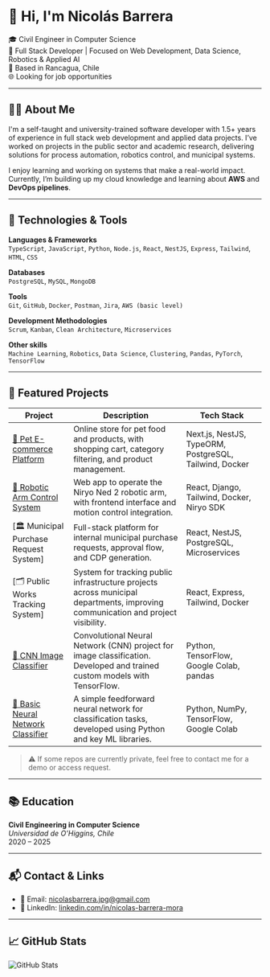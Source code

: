# 👋 Hi, I'm Nicolás Barrera

🎓 Civil Engineer in Computer Science  
💼 Full Stack Developer | Focused on Web Development, Data Science, Robotics & Applied AI  
📍 Based in Rancagua, Chile  
🌐 Looking for job opportunities

---

## 🧑‍💻 About Me

I'm a self-taught and university-trained software developer with 1.5+ years of experience in full stack web development and applied data projects. I’ve worked on projects in the public sector and academic research, delivering solutions for process automation, robotics control, and municipal systems.

I enjoy learning and working on systems that make a real-world impact. Currently, I’m building up my cloud knowledge and learning about **AWS** and **DevOps pipelines**.

---

## 🚀 Technologies & Tools

**Languages & Frameworks**  
`TypeScript`, `JavaScript`, `Python`, `Node.js`, `React`, `NestJS`, `Express`, `Tailwind`, `HTML`, `CSS`

**Databases**  
`PostgreSQL`, `MySQL`, `MongoDB`

**Tools**  
`Git`, `GitHub`, `Docker`, `Postman`, `Jira`, `AWS (basic level)`

**Development Methodologies**  
`Scrum`, `Kanban`, `Clean Architecture`, `Microservices`

**Other skills**  
`Machine Learning`, `Robotics`, `Data Science`, `Clustering`, `Pandas`, `PyTorch`, `TensorFlow`

---

## 🌟 Featured Projects

| Project | Description | Tech Stack |
|--------|-------------|------------|
| [🛒 Pet E-commerce Platform](https://github.com/Naikokido/pet-ecommerce) | Online store for pet food and products, with shopping cart, category filtering, and product management. | Next.js, NestJS, TypeORM, PostgreSQL, Tailwind, Docker |
| [🤖 Robotic Arm Control System](https://github.com/Naikokido/robotic-arm-control) | Web app to operate the Niryo Ned 2 robotic arm, with frontend interface and motion control integration. | React, Django, Tailwind, Docker, Niryo SDK |
| [🏛️ Municipal Purchase Request System] | Full-stack platform for internal municipal purchase requests, approval flow, and CDP generation. | React, NestJS, PostgreSQL, Microservices |
| [🗂️ Public Works Tracking System] |  System for tracking public infrastructure projects across municipal departments, improving communication and project visibility. | React, Express, Tailwind, Docker |
| [🧠 CNN Image Classifier](https://github.com/Naikokido/cnn-image-classifier) | Convolutional Neural Network (CNN) project for image classification. Developed and trained custom models with TensorFlow. | Python, TensorFlow, Google Colab, pandas |
| [🧠 Basic Neural Network Classifier](https://github.com/Naikokido/basic-neural-network-classifier) | A simple feedforward neural network for classification tasks, developed using Python and key ML libraries. | Python, NumPy, TensorFlow, Google Colab |

> ⚠️ If some repos are currently private, feel free to contact me for a demo or access request.

---

## 📚 Education

**Civil Engineering in Computer Science**  
*Universidad de O’Higgins, Chile*  
2020 – 2025

---

## 📬 Contact & Links

- 📧 Email: [nicolasbarrera.jpg@gmail.com](mailto:nicolasbarrera.jpg@gmail.com)  
- 💼 LinkedIn: [linkedin.com/in/nicolas-barrera-mora](https://www.linkedin.com/in/nicolas-barrera-mora)  


---

## 📈 GitHub Stats

![GitHub Stats](https://github-readme-stats.vercel.app/api?username=Naikokido&show_icons=true&theme=tokyonight)


<!--
**Naikokido/Naikokido** is a ✨ _special_ ✨ repository because its `README.md` (this file) appears on your GitHub profile.

Here are some ideas to get you started:

- 🔭 I’m currently working on ...
- 🌱 I’m currently learning ...
- 👯 I’m looking to collaborate on ...
- 🤔 I’m looking for help with ...
- 💬 Ask me about ...
- 📫 How to reach me: ...
- 😄 Pronouns: ...
- ⚡ Fun fact: ...
-->
